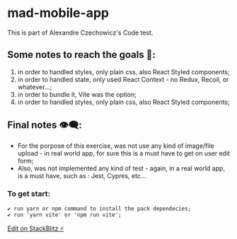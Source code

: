 # mad-mobile-app

This is part of Alexandre Czechowicz's Code test.

## Some notes to reach the goals 📢:
   1. in order to handled styles, only plain css, also React Styled components;
   2. in order to handled state, only used React Context - no Redux, Recoil, or whatever...;
   3. in order to bundle it, Vite was the option;
   4. in order to handled styles, only plain css, also React Styled components;

## Final notes 👁️‍🗨️:

* For the porpose of this exercise, was not use any kind of image/file upload - in real world app, for sure this is a must have to get on user edit form;
* Also, was not implemented any kind of test - again, in a real world app, is a must have, such as : Jest, Cypres, etc...

### To get start:
    ✔️ run yarn or npm command to install the pack dependecies;
    ✔️ run 'yarn vite' or 'npm run vite';




[Edit on StackBlitz ⚡️](https://stackblitz.com/edit/vitejs-vite-csyghh)
